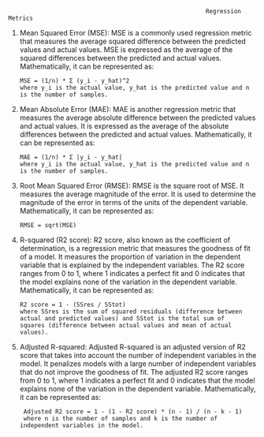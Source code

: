                                                             Regression Metrics
1. Mean Squared Error (MSE): MSE is a commonly used regression metric that measures the average squared difference between the predicted values and actual values. MSE is expressed as the average of the squared differences between the predicted and actual values. Mathematically, it can be represented as:

       MSE = (1/n) * Σ (y_i - y_hat)^2
       where y_i is the actual value, y_hat is the predicted value and n is the number of samples.

2. Mean Absolute Error (MAE): MAE is another regression metric that measures the average absolute difference between the predicted values and actual values. It is expressed as the average of the absolute differences between the predicted and actual values. Mathematically, it can be represented as:

       MAE = (1/n) * Σ |y_i - y_hat|
       where y_i is the actual value, y_hat is the predicted value and n is the number of samples.

3. Root Mean Squared Error (RMSE): RMSE is the square root of MSE. It measures the average magnitude of the error. It is used to determine the magnitude of the error in terms of the units of the dependent variable. Mathematically, it can be represented as:

       RMSE = sqrt(MSE)

4. R-squared (R2 score): R2 score, also known as the coefficient of determination, is a regression metric that measures the goodness of fit of a model. It measures the proportion of variation in the dependent variable that is explained by the independent variables. The R2 score ranges from 0 to 1, where 1 indicates a perfect fit and 0 indicates that the model explains none of the variation in the dependent variable. Mathematically, it can be represented as:

       R2 score = 1 - (SSres / SStot)
       where SSres is the sum of squared residuals (difference between actual and predicted values) and SStot is the total sum of 
       squares (difference between actual values and mean of actual values).

5. Adjusted R-squared: Adjusted R-squared is an adjusted version of R2 score that takes into account the number of independent variables in the model. It penalizes models with a large number of independent variables that do not improve the goodness of fit. The adjusted R2 score ranges from 0 to 1, where 1 indicates a perfect fit and 0 indicates that the model explains none of the variation in the dependent variable. Mathematically, it can be represented as:

        Adjusted R2 score = 1 - (1 - R2 score) * (n - 1) / (n - k - 1)
        where n is the number of samples and k is the number of independent variables in the model.   
